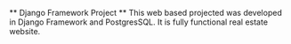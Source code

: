 ** Django Framework Project **
This web based projected was developed in Django Framework and PostgresSQL. It is fully functional real estate website.

